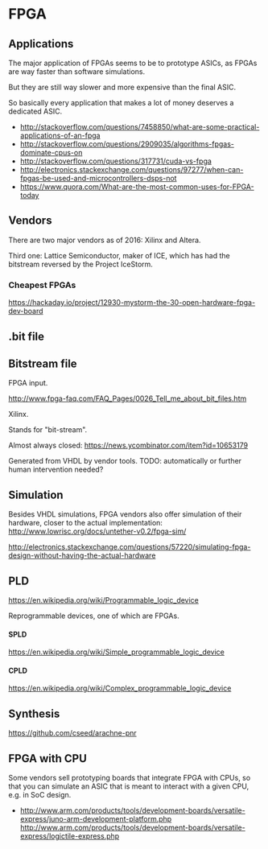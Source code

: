# FPGA

## Applications

The major application of FPGAs seems to be to prototype ASICs, as FPGAs are way faster than software simulations.

But they are still way slower and more expensive than the final ASIC.

So basically every application that makes a lot of money deserves a dedicated ASIC.

- <http://stackoverflow.com/questions/7458850/what-are-some-practical-applications-of-an-fpga>
- <http://stackoverflow.com/questions/2909035/algorithms-fpgas-dominate-cpus-on>
- <http://stackoverflow.com/questions/317731/cuda-vs-fpga>
- <http://electronics.stackexchange.com/questions/97277/when-can-fpgas-be-used-and-microcontrollers-dsps-not>
- <https://www.quora.com/What-are-the-most-common-uses-for-FPGA-today>

## Vendors

There are two major vendors as of 2016: Xilinx and Altera.

Third one: Lattice Semiconductor, maker of ICE, which has had the bitstream reversed by the Project IceStorm.

### Cheapest FPGAs

<https://hackaday.io/project/12930-mystorm-the-30-open-hardware-fpga-dev-board>

## .bit file

## Bitstream file

FPGA input.

<http://www.fpga-faq.com/FAQ_Pages/0026_Tell_me_about_bit_files.htm>

Xilinx.

Stands for "bit-stream".

Almost always closed: <https://news.ycombinator.com/item?id=10653179>

Generated from VHDL by vendor tools. TODO: automatically or further human intervention needed?

## Simulation

Besides VHDL simulations, FPGA vendors also offer simulation of their hardware, closer to the actual implementation: <http://www.lowrisc.org/docs/untether-v0.2/fpga-sim/>

<http://electronics.stackexchange.com/questions/57220/simulating-fpga-design-without-having-the-actual-hardware>

## PLD

<https://en.wikipedia.org/wiki/Programmable_logic_device>

Reprogrammable devices, one of which are FPGAs.

#### SPLD

https://en.wikipedia.org/wiki/Simple_programmable_logic_device

#### CPLD

https://en.wikipedia.org/wiki/Complex_programmable_logic_device

## Synthesis

<https://github.com/cseed/arachne-pnr>

## FPGA with CPU

Some vendors sell prototyping boards that integrate FPGA with CPUs, so that you can simulate an ASIC that is meant to interact with a given CPU, e.g. in SoC design.

- <http://www.arm.com/products/tools/development-boards/versatile-express/juno-arm-development-platform.php> <http://www.arm.com/products/tools/development-boards/versatile-express/logictile-express.php>
